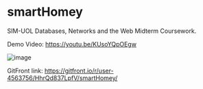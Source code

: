 # smartHomey
SIM-UOL Databases, Networks and the Web Midterm Coursework.  

Demo Video: https://youtu.be/KUsoYQpOEgw  

![image](https://user-images.githubusercontent.com/86581908/188805705-716e0fed-93c4-45f7-8a58-3df0c1955e5b.png)    

GitFront link: https://gitfront.io/r/user-4563756/HhrQd837LpfV/smartHomey/  
